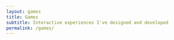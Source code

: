 ```yaml
---
layout: games
title: Games
subtitle: Interactive experiences I've designed and developed
permalink: /games/
---
```

